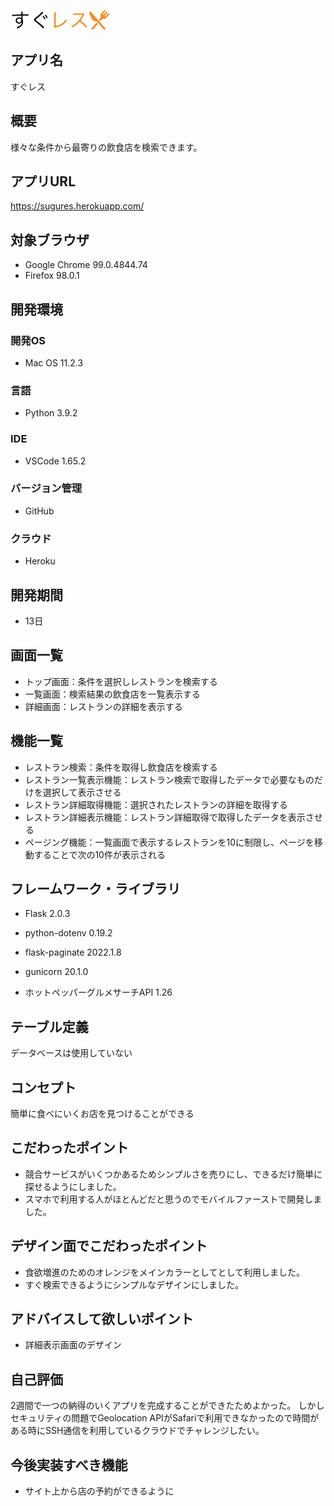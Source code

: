 ![すぐレス Image](application/static/images/sugures_icon.png)

## アプリ名
すぐレス

## 概要
様々な条件から最寄りの飲食店を検索できます。

## アプリURL
https://sugures.herokuapp.com/

## 対象ブラウザ
- Google Chrome 99.0.4844.74
- Firefox 98.0.1

## 開発環境
### 開発OS
- Mac OS 11.2.3

### 言語
- Python 3.9.2

### IDE
- VSCode 1.65.2

### バージョン管理
- GitHub

### クラウド
- Heroku

## 開発期間
- 13日

## 画面一覧
- トップ画面：条件を選択しレストランを検索する
- 一覧画面：検索結果の飲食店を一覧表示する
- 詳細画面：レストランの詳細を表示する

## 機能一覧
- レストラン検索：条件を取得し飲食店を検索する
- レストラン一覧表示機能：レストラン検索で取得したデータで必要なものだけを選択して表示させる
- レストラン詳細取得機能：選択されたレストランの詳細を取得する
- レストラン詳細表示機能：レストラン詳細取得で取得したデータを表示させる
- ページング機能：一覧画面で表示するレストランを10に制限し、ページを移動することで次の10件が表示される

## フレームワーク・ライブラリ
- Flask 2.0.3
- python-dotenv 0.19.2
- flask-paginate 2022.1.8
- gunicorn 20.1.0

- ホットペッパーグルメサーチAPI 1.26

## テーブル定義
データベースは使用していない

## コンセプト
簡単に食べにいくお店を見つけることができる

## こだわったポイント
- 競合サービスがいくつかあるためシンプルさを売りにし、できるだけ簡単に探せるようにしました。
- スマホで利用する人がほとんどだと思うのでモバイルファーストで開発しました。

## デザイン面でこだわったポイント
- 食欲増進のためのオレンジをメインカラーとしてとして利用しました。
- すぐ検索できるようにシンプルなデザインにしました。

## アドバイスして欲しいポイント
- 詳細表示画面のデザイン

## 自己評価
2週間で一つの納得のいくアプリを完成することができたためよかった。
しかしセキュリティの問題でGeolocation APIがSafariで利用できなかったので時間がある時にSSH通信を利用しているクラウドでチャレンジしたい。

## 今後実装すべき機能
- サイト上から店の予約ができるように